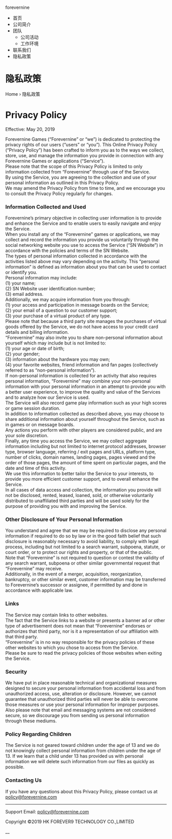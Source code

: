 forevernine

  * 首页
  * 公司简介
  * 团队
    * 公司活动
    * 工作环境
  * 联系我们
  * 隐私政策

# 隐私政策

Home › 隐私政策

# Privacy Policy

Effective: May 20, 2019

Forevernine Games (“Forevernine” or “we”) is dedicated to protecting the
privacy rights of our users (“users” or “you”). This Online Privacy Policy
(“Privacy Policy”) has been crafted to inform you as to the ways we collect,
store, use, and manage the information you provide in connection with any
Forevernine Games or applications (“Service”).  
Please note that the scope of this Privacy Policy is limited to only
information collected from “Forevernine” through use of the Service.  
By using the Service, you are agreeing to the collection and use of your
personal information as outlined in this Privacy Policy.  
We may amend the Privacy Policy from time to time, and we encourage you to
consult the Privacy Policy regularly for changes.

### Information Collected and Used

Forevernine’s primary objective in collecting user information is to provide
and enhance the Service and to enable users to easily navigate and enjoy the
Service.  
When you install any of the “Forevernine” games or applications, we may
collect and record the information you provide us voluntarily through the
social networking website you use to access the Service (“SN Website”) in
accordance with the policies and terms of the SN Website.  
The types of personal information collected in accordance with the activities
listed above may vary depending on the activity. This “personal information”
is defined as information about you that can be used to contact or identify
you.  
Personal information may include:  
(1) your name;  
(2) SN Website user identification number;  
(3) email address.  
Additionally, we may acquire information from you through:  
(1) your access and participation in message boards on the Service;  
(2) your email of a question to our customer support;  
(3) your purchase of a virtual product of any type.  
Please note that because a third party site manages the purchases of virtual
goods offered by the Service, we do not have access to your credit card
details and billing information.  
“Forevernine” may also invite you to share non-personal information about
yourself which may include but is not limited to:  
(1) your age or date of birth;  
(2) your gender;  
(3) information about the hardware you may own;  
(4) your favorite websites, friend information and fan pages (collectively
referred to as “non-personal information”).  
If non-personal information is collected for an activity that also requires
personal information, “Forevernine” may combine your non-personal information
with your personal information in an attempt to provide you with a better user
experience, to improve the quality and value of the Services and to analyze
how our Service is used.  
The Service will also record game play information such as your high scores or
game session duration.  
In addition to information collected as described above, you may choose to
share additional information about yourself throughout the Service, such as in
games or on message boards.  
Any actions you perform with other players are considered public, and are your
sole discretion.  
Finally, any time you access the Service, we may collect aggregate information
including but not limited to internet protocol addresses, browser type,
browser language, referring / exit pages and URLs, platform type, number of
clicks, domain names, landing pages, pages viewed and the order of those
pages, the amount of time spent on particular pages, and the date and time of
this activity.  
We use this information to better tailor the Service to your interests, to
provide you more efficient customer support, and to overall enhance the
Service.  
In all cases of data access and collection, the information you provide will
not be disclosed, rented, leased, loaned, sold, or otherwise voluntarily
distributed to unaffiliated third parties and will be used solely for the
purpose of providing you with and improving the Service.

### Other Disclosure of Your Personal Information

You understand and agree that we may be required to disclose any personal
information if required to do so by law or in the good faith belief that such
disclosure is reasonably necessary to avoid liability, to comply with legal
process, including but not limited to a search warrant, subpoena, statute, or
court order, or to protect our rights and property, or that of the public.  
Note that “Forevernine” is not required to question or contest the validity of
any search warrant, subpoena or other similar governmental request that
“Forevernine” may receive.  
Additionally, in the event of a merger, acquisition, reorganization,
bankruptcy, or other similar event, customer information may be transferred to
Forevernine’s successor or assignee, if permitted by and done in accordance
with applicable law.

### Links

The Service may contain links to other websites.  
The fact that the Service links to a website or presents a banner ad or other
type of advertisement does not mean that “Forevernine” endorses or authorizes
that third party, nor is it a representation of our affiliation with that
third party.  
“Forevernine” is in no way responsible for the privacy policies of these other
websites to which you chose to access from the Service.  
Please be sure to read the privacy policies of those websites when exiting the
Service.

### Security

We have put in place reasonable technical and organizational measures designed
to secure your personal information from accidental loss and from unauthorized
access, use, alteration or disclosure. However, we cannot guarantee that
unauthorized third parties will never be able to overcome those measures or
use your personal information for improper purposes. Also please note that
email and messaging systems are not considered secure, so we discourage you
from sending us personal information through these mediums.

### Policy Regarding Children

The Service is not geared toward children under the age of 13 and we do not
knowingly collect personal information from children under the age of 13. If
we learn that a child under 13 has provided us with personal information we
will delete such information from our files as quickly as possible.

### Contacting Us

If you have any questions about this Privacy Policy, please contact us at
policy@forevernine.com

* * *

Support Email: policy@forevernine.com

Copyright ©2019 HK FOREVER9 TECHNOLOGY CO.,LIMITED

__

